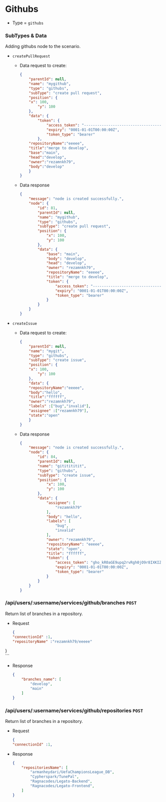 # Githubs
- Type = `githubs`

### SubTypes & Data
Adding githubs node to the scenario.
- `createPullRequest`
    - Data request to create:
    
        ```json
        {
            "parentId": null,
            "name": "mygithub",
            "type": "githubs",
            "subType": "create pull request",
            "position": {
            "x": 100,
                "y": 100
            },
            "data": {
                "token": {
                    "access_token": "-----------------------------------",
                    "expiry": "0001-01-01T00:00:00Z",
                    "token_type": "bearer"
                },
            "repositoryName":"eeeee",
            "title":"merge to develop",
            "base":"main",
            "head":"develop",
            "owner":"rezamnkh79",
            "body":"develop"
            }
	    }
        ```
    
    - Data response
        ```json
        {
            "message": "node is created successfully.",
            "node": {
                "id": 81,
                "parentId": null,
                "name": "mygithub",
                "type": "githubs",
                "subType": "create pull request",
                "position": {
                    "x": 100,
                    "y": 100
                },
                "data": {
                    "base": "main",
                    "body": "develop",
                    "head": "develop",
                    "owner": "rezamnkh79",
                    "repositoryName": "eeeee",
                    "title": "merge to develop",
                    "token": {
                        "access_token": "--------------------------------",
                        "expiry": "0001-01-01T00:00:00Z",
                        "token_type": "bearer"
                    }
                }
            }
        }
        ```
  
- `createIssue`
    - Data request to create:
        ```json
        {
            "parentId": null,
            "name": "mygit",
            "type": "githubs",
            "subType": "create issue",
            "position": {
            "x": 100,
                "y": 100
            },
            "data": {
            "repositoryName":"eeeee",
            "body":"hello",
            "title":"ffffff",
            "owner":"rezamnkh79",
            "labels" :["bug","invalid"],
            "assignee" :["rezamnkh79"],
            "state":"open"
            }
        }
        ```
    
    - Data response
        ```json
        {
            "message": "node is created successfully.",
            "node": {
                "id": 84,
                "parentId": null,
                "name": "gititititit",
                "type": "githubs",
                "subType": "create issue",
                "position": {
                    "x": 100,
                    "y": 100
                },
                "data": {
                    "assignee": [
                        "rezamnkh79"
                    ],
                    "body": "hello",
                    "labels": [
                        "bug",
                        "invalid"
                    ],
                    "owner": "rezamnkh79",
                    "repositoryName": "eeeee",
                    "state": "open",
                    "title": "ffffff",
                    "token": {
                        "access_token": "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",
                        "expiry": "0001-01-01T00:00:00Z",
                        "token_type": "bearer"
                    }
                }
            }
        }
        ```

### /api/users/:username/services/github/branches `POST`
Return list of branches in a repository.

- Request
    ```json
    {
    "connectionId" :1,
    "repositoryName" :"rezamnkh79/eeeee"

}   
    ```
- Response
    ```json
    {
        "branches_name": [
            "develop",
            "main"
        ]
    }
    ```

### /api/users/:username/services/github/repositories `POST`
Return list of branches in a repository.

- Request
    ```json
    {
    "connectionId" :1,  
    ```
- Response
    ```json
    {
        "repositoriesName": [
            "armanheydari/UefaChampionsLeague_DB",
            "Cypherspark/TunePal",
            "Ragnacodes/Legato-Backend",
            "Ragnacodes/Legato-Frontend",
        ]
    }   
    ```